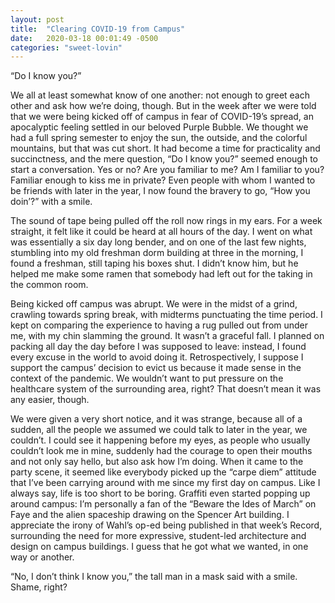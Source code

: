 ```yaml
---
layout: post
title:  "Clearing COVID-19 from Campus"
date:   2020-03-18 00:01:49 -0500
categories: "sweet-lovin"
---
```


“Do I know you?”

We all at least somewhat know of one another: not enough to greet each other and ask how we’re doing, though. But in the week after we were told that we were being kicked off of campus in fear of COVID-19’s spread, an apocalyptic feeling settled in our beloved Purple Bubble. We thought we had a full spring semester to enjoy the sun, the outside, and the colorful mountains, but that was cut short. It had become a time for practicality and succinctness, and the mere question, “Do I know you?” seemed enough to start a conversation. Yes or no? Are you familiar to me? Am I familiar to you? Familiar enough to kiss me in private? Even people with whom I wanted to be friends with later in the year, I now found the bravery to go, “How you doin’?” with a smile.<!-- more -->

The sound of tape being pulled off the roll now rings in my ears. For a week straight, it felt like it could be heard at all hours of the day. I went on what was essentially a six day long bender, and on one of the last few nights, stumbling into my old freshman dorm building at three in the morning, I found a freshman, still taping his boxes shut. I didn’t know him, but he helped me make some ramen that somebody had left out for the taking in the common room.

Being kicked off campus was abrupt. We were in the midst of a grind, crawling towards spring break, with midterms punctuating the time period. I kept on comparing the experience to having a rug pulled out from under me, with my chin slamming the ground. It wasn’t a graceful fall. I planned on packing all day the day before I was supposed to leave: instead, I found every excuse in the world to avoid doing it. Retrospectively, I suppose I support the campus’ decision to evict us because it made sense in the context of the pandemic. We wouldn’t want to put pressure on the healthcare system of the surrounding area, right? That doesn’t mean it was any easier, though.

We were given a very short notice, and it was strange, because all of a sudden, all the people we assumed we could talk to later in the year, we couldn’t. I could see it happening before my eyes, as people who usually couldn’t look me in mine, suddenly had the courage to open their mouths and not only say hello, but also ask how I’m doing. When it came to the party scene, it seemed like everybody picked up the “carpe diem” attitude that I’ve been carrying around with me since my first day on campus. Like I always say, life is too short to be boring. Graffiti even started popping up around campus: I’m personally a fan of the “Beware the Ides of March” on Faye and the alien spaceship drawing on the Spencer Art building. I appreciate the irony of Wahl’s op-ed being published in that week’s Record, surrounding the need for more expressive, student-led architecture and design on campus buildings. I guess that he got what we wanted, in one way or another.

“No, I don’t think I know you,” the tall man in a mask said with a smile. Shame, right?